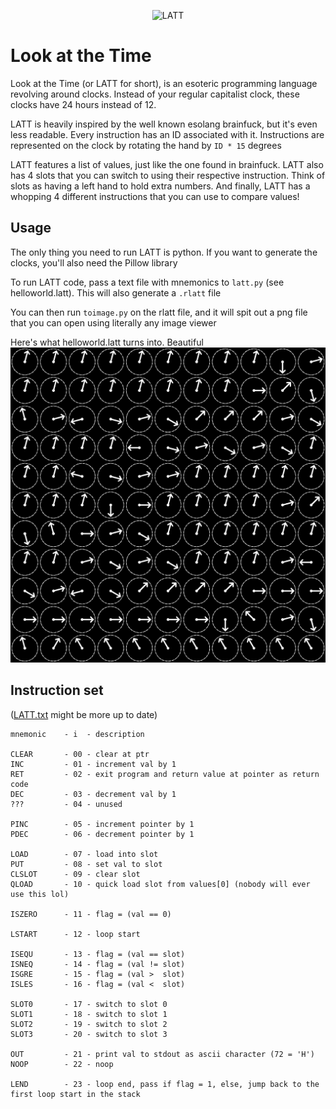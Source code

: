 <p align="center">
<img alt="LATT" src="https://repository-images.githubusercontent.com/266631248/d7c70b00-9e11-11ea-9e7f-c0c3c4801792">
</p>

# Look at the Time
Look at the Time (or LATT for short), is an esoteric programming language revolving around clocks. Instead of your regular capitalist clock, these clocks have 24 hours instead of 12.

LATT is heavily inspired by the well known esolang brainfuck, but it's even less readable. Every instruction has an ID associated with it. Instructions are represented on the clock by rotating the hand by `ID * 15` degrees

LATT features a list of values, just like the one found in brainfuck. LATT also has 4 slots that you can switch to using their respective instruction. Think of slots as having a left hand to hold extra numbers. And finally, LATT has a whopping 4 different instructions that you can use to compare values!

## Usage
The only thing you need to run LATT is python. If you want to generate the clocks, you'll also need the Pillow library

To run LATT code, pass a text file with mnemonics to `latt.py` (see helloworld.latt). This will also generate a `.rlatt` file

You can then run `toimage.py` on the rlatt file, and it will spit out a png file that you can open using literally any image viewer

Here's what helloworld.latt turns into. Beautiful
![example](helloworld.png)

## Instruction set
([LATT.txt](https://github.com/cohaereo/latt/blob/master/LATT.txt) might be more up to date)
```
mnemonic    - i  - description

CLEAR       - 00 - clear at ptr
INC         - 01 - increment val by 1
RET         - 02 - exit program and return value at pointer as return code
DEC         - 03 - decrement val by 1
???         - 04 - unused

PINC        - 05 - increment pointer by 1
PDEC        - 06 - decrement pointer by 1

LOAD        - 07 - load into slot
PUT         - 08 - set val to slot
CLSLOT      - 09 - clear slot
QLOAD       - 10 - quick load slot from values[0] (nobody will ever use this lol)

ISZERO      - 11 - flag = (val == 0)

LSTART      - 12 - loop start

ISEQU       - 13 - flag = (val == slot)
ISNEQ       - 14 - flag = (val != slot)
ISGRE       - 15 - flag = (val >  slot)
ISLES       - 16 - flag = (val <  slot)

SLOT0       - 17 - switch to slot 0
SLOT1       - 18 - switch to slot 1
SLOT2       - 19 - switch to slot 2
SLOT3       - 20 - switch to slot 3

OUT         - 21 - print val to stdout as ascii character (72 = 'H')
NOOP        - 22 - noop

LEND        - 23 - loop end, pass if flag = 1, else, jump back to the first loop start in the stack
```